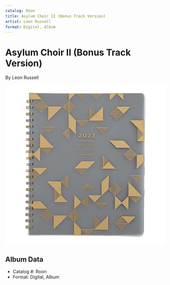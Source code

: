 ```yaml
---
catalog: Roon
title: Asylum Choir II (Bonus Track Version)
artist: Leon Russell
format: Digital, Album
---
```


# Asylum Choir II (Bonus Track Version)

By Leon Russell

![](../../assets/albumcovers/Leon_Russell-Asylum_Choir_II_Bonus_Track_Version.png)

## Album Data

- Catalog #: Roon
- Format: Digital, Album

